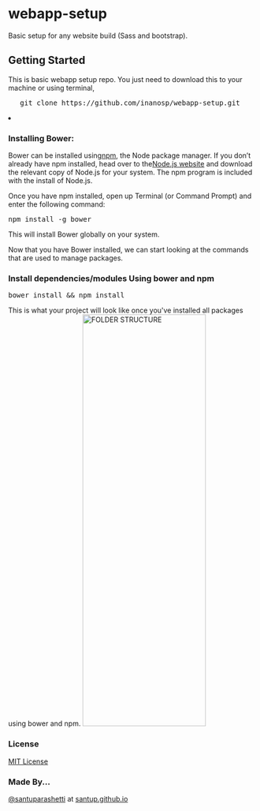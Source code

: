 webapp-setup
============

Basic setup for any website build (Sass and bootstrap).


<h2>Getting Started</h2>

This is basic webapp setup repo. You just need to download this to your machine or using terminal,

<ul>
<pre>git clone https://github.com/inanosp/webapp-setup.git</pre>
</ul>

<li><h3>Installing Bower:</h3></li>

Bower can be installed using<a href="https://npmjs.org/" target="_blank">npm</a>, the Node package manager. If you don’t already have npm installed, head over to the<a href="http://nodejs.org/" target="_blank">Node.js website</a> and download the relevant copy of Node.js for your system. The npm program is included with the install of Node.js.

Once you have npm installed, open up Terminal (or Command Prompt) and enter the following command:<br>

<pre>npm install -g bower</pre>

This will install Bower globally on your system.

Now that you have Bower installed, we can start looking at the commands that are used to manage packages.


<h3>Install dependencies/modules Using bower and npm</h3>

<pre>bower install && npm install</pre>

This is what your project will look like once you've installed all packages using bower and npm.
<img src="https://lh4.googleusercontent.com/-A22RswAgaO8/VJbgKmZp6hI/AAAAAAAABgs/EGt7-dS-rno/w202-h614-no/structure.png" width="250" height="835" alt="FOLDER STRUCTURE"></img>

<h3>License</h3>
<a href="http://en.wikipedia.org/wiki/MIT_License" target="_blank"> MIT License</a>

<h3>Made By...</h3>
<a href="https://twitter.com/santuparashetti" target="_blank">@santuparashetti</a> at <a href="http://santup.github.io/" target="_blank">santup.github.io</a> 

